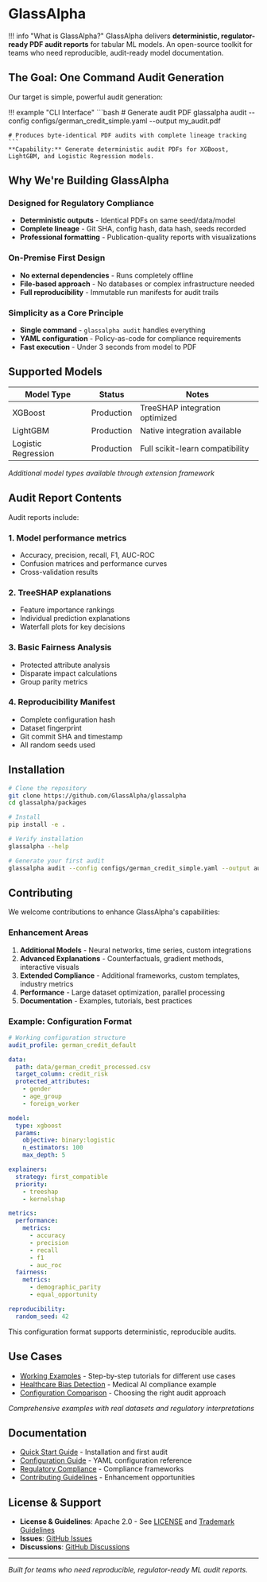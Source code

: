 # GlassAlpha

!!! info "What is GlassAlpha?"
    GlassAlpha delivers **deterministic, regulator-ready PDF audit reports** for tabular ML models. An open-source toolkit for teams who need reproducible, audit-ready model documentation.

## The Goal: One Command Audit Generation

Our target is simple, powerful audit generation:

!!! example "CLI Interface"
    ```bash
    # Generate audit PDF
    glassalpha audit --config configs/german_credit_simple.yaml --output my_audit.pdf

    # Produces byte-identical PDF audits with complete lineage tracking
    ```
    **Capability:** Generate deterministic audit PDFs for XGBoost, LightGBM, and Logistic Regression models.

## Why We're Building GlassAlpha

### Designed for Regulatory Compliance
- **Deterministic outputs** - Identical PDFs on same seed/data/model
- **Complete lineage** - Git SHA, config hash, data hash, seeds recorded
- **Professional formatting** - Publication-quality reports with visualizations

### On-Premise First Design
- **No external dependencies** - Runs completely offline
- **File-based approach** - No databases or complex infrastructure needed
- **Full reproducibility** - Immutable run manifests for audit trails

### Simplicity as a Core Principle
- **Single command** - `glassalpha audit` handles everything
- **YAML configuration** - Policy-as-code for compliance requirements
- **Fast execution** - Under 3 seconds from model to PDF

## Supported Models

| Model Type | Status | Notes |
|-----------|--------|-------|
| XGBoost | Production | TreeSHAP integration optimized |
| LightGBM | Production | Native integration available |
| Logistic Regression | Production | Full scikit-learn compatibility |

*Additional model types available through extension framework*

## Audit Report Contents

Audit reports include:

### 1. Model performance metrics

- Accuracy, precision, recall, F1, AUC-ROC
- Confusion matrices and performance curves
- Cross-validation results

### 2. TreeSHAP explanations

- Feature importance rankings
- Individual prediction explanations
- Waterfall plots for key decisions

### 3. Basic Fairness Analysis

- Protected attribute analysis
- Disparate impact calculations
- Group parity metrics

### 4. Reproducibility Manifest

- Complete configuration hash
- Dataset fingerprint
- Git commit SHA and timestamp
- All random seeds used

## Installation

```bash
# Clone the repository
git clone https://github.com/GlassAlpha/glassalpha
cd glassalpha/packages

# Install
pip install -e .

# Verify installation
glassalpha --help

# Generate your first audit
glassalpha audit --config configs/german_credit_simple.yaml --output audit.pdf
```

## Contributing

We welcome contributions to enhance GlassAlpha's capabilities:

### Enhancement Areas
1. **Additional Models** - Neural networks, time series, custom integrations
2. **Advanced Explanations** - Counterfactuals, gradient methods, interactive visuals
3. **Extended Compliance** - Additional frameworks, custom templates, industry metrics
4. **Performance** - Large dataset optimization, parallel processing
5. **Documentation** - Examples, tutorials, best practices

### Example: Configuration Format

```yaml
# Working configuration structure
audit_profile: german_credit_default

data:
  path: data/german_credit_processed.csv
  target_column: credit_risk
  protected_attributes:
    - gender
    - age_group
    - foreign_worker

model:
  type: xgboost
  params:
    objective: binary:logistic
    n_estimators: 100
    max_depth: 5

explainers:
  strategy: first_compatible
  priority:
    - treeshap
    - kernelshap

metrics:
  performance:
    metrics:
      - accuracy
      - precision
      - recall
      - f1
      - auc_roc
  fairness:
    metrics:
      - demographic_parity
      - equal_opportunity

reproducibility:
  random_seed: 42
```

This configuration format supports deterministic, reproducible audits.

## Use Cases

- [Working Examples](examples/quick-start-audit.md) - Step-by-step tutorials for different use cases
- [Healthcare Bias Detection](examples/healthcare-bias-detection.md) - Medical AI compliance example
- [Configuration Comparison](examples/configuration-comparison.md) - Choosing the right audit approach

*Comprehensive examples with real datasets and regulatory interpretations*

## Documentation

- [Quick Start Guide](getting-started/quickstart.md) - Installation and first audit
- [Configuration Guide](getting-started/configuration.md) - YAML configuration reference
- [Regulatory Compliance](compliance/overview.md) - Compliance frameworks
- [Contributing Guidelines](contributing.md) - Enhancement opportunities

## License & Support

- **License & Guidelines**: Apache 2.0 - See [LICENSE](https://github.com/GlassAlpha/glassalpha/blob/main/LICENSE) and [Trademark Guidelines](https://github.com/GlassAlpha/glassalpha/blob/main/TRADEMARK.md)
- **Issues**: [GitHub Issues](https://github.com/GlassAlpha/glassalpha/issues)
- **Discussions**: [GitHub Discussions](https://github.com/GlassAlpha/glassalpha/discussions)

---

*Built for teams who need reproducible, regulator-ready ML audit reports.*
